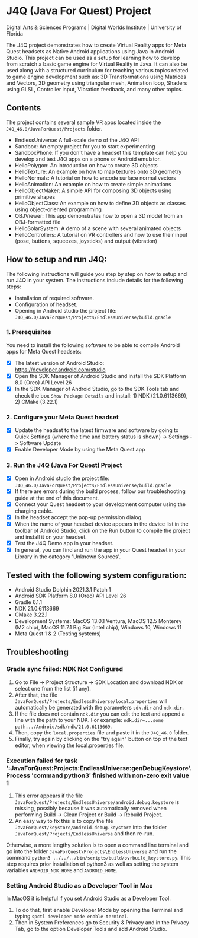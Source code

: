 # J4Q (Java For Quest) Project
Digital Arts & Sciences Programs | Digital Worlds Institute | University of Florida

The J4Q project demonstrates how to create Virtual Reality apps for Meta Quest headsets as Native Android applications using Java in Android Studio. This project can be used as a setup for learning how to develop from scratch a basic game engine for Virtual Reality in Java. It can also be used along with a structured curriculum for teaching various topics related to game engine development such as: 3D Transformations using Matrices and Vectors, 3D geometry using triangular mesh, Animation loop, Shaders using GLSL, Controller input, Vibration feedback, and many other topics.   

## Contents

The project contains several sample VR apps located inside the `J4Q_46.0/JavaForQuest/Projects` folder. 
- EndlessUniverse: A full-scale demo of the J4Q API
- Sandbox: An empty project for you to start experimenting
- SandboxPhone: If you don't have a headset this template can help you develop and test J4Q apps on a phone or Android emulator.
- HelloPolygon: An introduction on how to create 3D objects
- HelloTexture: An example on how to map textures onto 3D geometry
- HelloNormals: A tutorial on how to encode surface normal vectors
- HelloAnimation: An example on how to create simple animations
- HelloObjectMaker: A simple API for composing 3D objects using primitive shapes
- HelloObjectClass: An example on how to define 3D objects as classes using object-oriented programming
- OBJViewer: This app demonstrates how to open a 3D model from an OBJ-formatted file
- HelloSolarSystem: A demo of a scene with several animated objects
- HelloControllers: A tutorial on VR controllers and how to use their input (pose, buttons, squeezes, joysticks) and output (vibration) 

## How to setup and run J4Q:

The following instructions will guide you step by step on how to setup and run J4Q in your system. The instructions include details for the following steps:

- Installation of required software. 
- Configuration of headset.
- Opening in Android studio the project file: `J4Q_46.0/JavaForQuest/Projects/EndlessUniverse/build.gradle`

### 1. Prerequisites

You need to install the following software to be able to compile Android apps for Meta Quest headsets:

- [x] The latest version of Android Studio: https://developer.android.com/studio
- [x] Open the SDK Manager of Android Studio and install the SDK Platform 8.0 (Oreo) API Level 26
- [x] In the SDK Manager of Android Studio, go to the SDK Tools tab and check the box `Show Package Details` and install: 1) NDK (21.0.6113669), 2) CMake (3.22.1)

### 2. Configure your Meta Quest headset

- [x] Update the headset to the latest firmware and software by going to Quick Settings (where the time and battery status is shown) -> Settings -> Software Update
- [x] Enable Developer Mode by using the Meta Quest app

### 3. Run the J4Q (Java For Quest) Project

- [x] Open in Android studio the project file: `J4Q_46.0/JavaForQuest/Projects/EndlessUniverse/build.gradle`
- [x] If there are errors during the build process, follow our troubleshooting guide at the end of this document.
- [x] Connect your Quest headset to your development computer using the charging cable.
- [x] In the headset accept the pop-up permission dialog.
- [x] When the name of your headset device appears in the device list in the toolbar of Android Studio, click on the Run button to compile the project and install it on your headset.
- [x] Test the J4Q Demo app in your headset.
- [x] In general, you can find and run the app in your Quest headset in your Library in the category 'Unknown Sources'. 

## Tested with the following system configuration:

- Android Studio Dolphin 2021.3.1 Patch 1
- Android SDK Platform 8.0 (Oreo) API Level 26
- Gradle 6.1.1
- NDK 21.0.6113669
- CMake 3.22.1
- Development Systems: MacOS 13.0.1 Ventura, MacOS 12.5 Monterey (M2 chip), MacOS 11.7.1 Big Sur (Intel chip), Windows 10, Windows 11
- Meta Quest 1 & 2 (Testing systems)

## Troubleshooting

### Gradle sync failed: NDK Not Configured

1. Go to File -> Project Structure -> SDK Location and download NDK or select one from the list (if any). 
2. After that, the file `JavaForQuest/Projects/EndlessUniverse/local.properties` will automatically be generated with the parameters `sdk.dir` and `ndk.dir`. 
3. If the file does not contain `ndk.dir` you can edit the text and append a line with the path to your NDK. For example: `ndk.dir=...some path.../Android/sdk/ndk/21.0.6113669`. 
4. Then, copy the `local.properties` file and paste it in the `J4Q_46.0` folder. 
5. Finally, try again by clicking on the "try again" button on top of the text editor, when viewing the local.properties file.

### Execution failed for task ':JavaForQuest:Projects:EndlessUniverse:genDebugKeystore'. Process 'command python3' finished with non-zero exit value 1

1. This error appears if the file `JavaForQuest/Projects/EndlessUniverse/android.debug.keystore` is missing, possibly because it was automatically removed when performing Build -> Clean Project or Build -> Rebuild Project. 
2. An easy way to fix this is to copy the file `JavaForQuest/keystore/android.debug.keystore` into the folder `JavaForQuest/Projects/EndlessUniverse` and then re-run. 

Otherwise, a more lengthy solution is to open a command line terminal and go into the folder `JavaForQuest\Projects\EndlessUniverse` and run the command `python3 ../../../bin/scripts/build/ovrbuild_keystore.py`. This step requires prior installation of python3 as well as setting the system variables `ANDROID_NDK_HOME` and `ANDROID_HOME`.

### Setting Android Studio as a Developer Tool in Mac

In MacOS it is helpful if you set Android Studio as a Developer Tool. 

1. To do that, first enable Developer Mode by opening the Terminal and typing `spctl developer-mode enable-terminal`. 
2. Then in System Preferences go to Security & Privacy and in the Privacy Tab, go to the option Developer Tools and add Android Studio.
